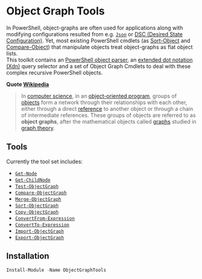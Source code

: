 # Object Graph Tools

In PowerShell, object-graphs are often used for applications along with modifying configurations resulted from e.g. [`Json`](https://www.json.org/json-en.html) or [DSC (Desired State Configuration)](https://learn.microsoft.com/en-us/powershell/dsc/overview?view=dsc-2.0). Yet, most existing PowerShell cmdlets (as [Sort-Object](https://learn.microsoft.com/powershell/module/microsoft.powershell.utility/sort-object) and [Compare-Object](https://learn.microsoft.com/nl-nl/powershell/module/microsoft.powershell.utility/sort-object)) that manipulate objects treat object-graphs as flat object lists.\
This toolkit contains an [PowerShell object parser](./Docs/ObjectParser.md), an [extended dot notation (Xdn)](./Docs/Xdn.md) query selector and a set of Object Graph Cmdlets to deal with these complex recursive PowerShell objects.

**Quote [Wikipedia](https://en.wikipedia.org/)**

> In [computer science](https://en.wikipedia.org/wiki/Computer_science), in an [object-oriented program](https://en.wikipedia.org/wiki/Object-oriented_programming), groups of [objects](https://en.wikipedia.org/wiki/Object_(computer_science)) form a network through their relationships with each other, either through a direct [reference](https://en.wikipedia.org/wiki/Reference_(computer_science)) to another object or through a chain of intermediate references.
> These groups of objects are referred to as **object graphs**, after the mathematical objects called [graphs](https://en.wikipedia.org/wiki/Graph_(discrete_mathematics)) studied in [graph theory](https://en.wikipedia.org/wiki/Graph_theory).

## Tools

Currently the tool set includes:

* [`Get-Node`](./Docs/Get-Node.md)
* [`Get-ChildNode`](./Docs/Get-ChildNode.md)
* [`Test-ObjectGraph`](./Docs/Test-ObjectGraph.md)
* [`Compare-ObjectGraph`](./Docs/Compare-ObjectGraph.md)
* [`Merge-ObjectGraph`](./Docs/Merge-ObjectGraph.md)
* [`Sort-ObjectGraph`](./Docs/Sort-ObjectGraph.md)
* [`Copy-ObjectGraph`](./Docs/Copy-ObjectGraph.md)
* [`ConvertFrom-Expression`](./Docs/ConvertFrom-Expression.md)
* [`ConvertTo-Expression`](./Docs/ConvertTo-Expression.md)
* [`Import-ObjectGraph`](./Docs/Import-ObjectGraph.md)
* [`Export-ObjectGraph`](./Docs/Export-ObjectGraph.md)

## Installation

```powershell
Install-Module -Name ObjectGraphTools
```
